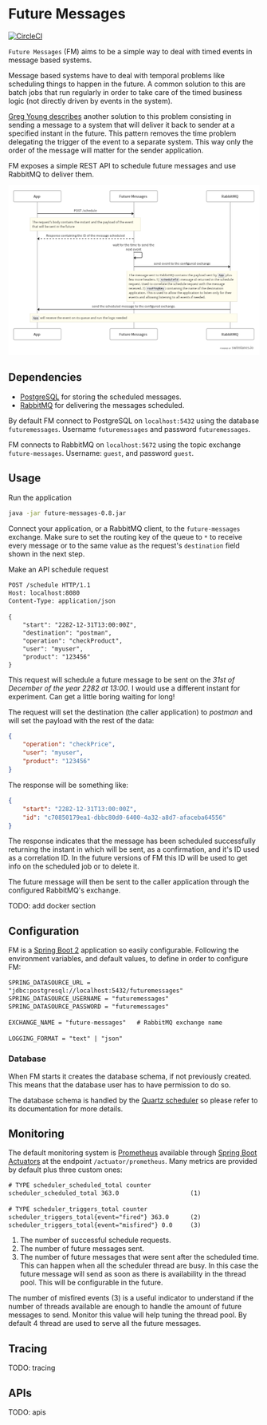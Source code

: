# Future Messages
[![CircleCI](https://circleci.com/gh/lazydevorg/future-messages/tree/master.svg?style=svg&circle-token=a10f475b3139ab31620bdfe4bc58711b267024a9)](https://circleci.com/gh/lazydevorg/future-messages/tree/master)

`Future Messages` (FM) aims to be a simple way to deal with timed events in message based systems.

Message based systems have to deal with temporal problems like scheduling things to happen in the future.
A common solution to this are batch jobs that run regularly in order to take care of the timed
business logic (not directly driven by events in the system).

[Greg Young describes](https://www.infoq.com/news/2014/06/dddx-young-scheduling#) another solution to this problem
consisting in sending a message to a system that will deliver it back to sender at a specified instant in
the future.
This pattern removes the time problem delegating the trigger of the event to a separate system. This way only the
order of the message will matter for the sender application.

FM exposes a simple REST API to schedule future messages and use RabbitMQ to deliver them.

![Sequence diagram](docs/sequence-diagram.png)


## Dependencies

* [PostgreSQL](https://www.postgresql.org/) for storing the scheduled messages.
* [RabbitMQ](https://www.rabbitmq.com/) for delivering the messages scheduled.

By default FM connect to PostgreSQL on `localhost:5432` using the database `futuremessages`. Username `futuremessages`
and password `futuremessages`.

FM connects to RabbitMQ on `localhost:5672` using the topic exchange `future-messages`. Username: `guest`, and password
`guest`.


## Usage

Run the application

```bash
java -jar future-messages-0.8.jar
```

Connect your application, or a RabbitMQ client, to the `future-messages` exchange. Make sure to set the routing key of
the queue to `*` to receive every message or to the same value as the request's `destination` field shown in the next
step.

Make an API schedule request

```http request
POST /schedule HTTP/1.1
Host: localhost:8080
Content-Type: application/json

{
	"start": "2282-12-31T13:00:00Z",
	"destination": "postman",
	"operation": "checkProduct",
	"user": "myuser",
	"product": "123456"
}
```

This request will schedule a future message to be sent on the *31st of December of the year 2282 at 13:00*. I would use
a different instant for experiment. Can get a little boring waiting for long!

The request will set the destination (the caller application) to *postman* and will set the payload with the rest of the data:

```json
{
	"operation": "checkPrice",
	"user": "myuser",
	"product": "123456"
}
```

The response will be something like:

```json
{
    "start": "2282-12-31T13:00:00Z",
    "id": "c70850179ea1-dbbc80d0-6400-4a32-a8d7-afaceba64556"
}
```

The response indicates that the message has been scheduled successfully returning the instant in which will be sent, as
a confirmation, and it's ID used as a correlation ID. In the future versions of FM this ID will be used to get info on
the scheduled job or to delete it. 

The future message will then be sent to the caller application through the configured RabbitMQ's exchange. 

TODO: add docker section

## Configuration

FM is a [Spring Boot 2](https://spring.io/projects/spring-boot) application so easily configurable.
Following the environment variables, and default values, to define in order to configure FM:

```
SPRING_DATASOURCE_URL = "jdbc:postgresql://localhost:5432/futuremessages"
SPRING_DATASOURCE_USERNAME = "futuremessages"
SPRING_DATASOURCE_PASSWORD = "futuremessages"

EXCHANGE_NAME = "future-messages"   # RabbitMQ exchange name

LOGGING_FORMAT = "text" | "json"
```

### Database

When FM starts it creates the database schema, if not previously created. This means that the database user has to have
permission to do so.

The database schema is handled by the [Quartz scheduler](http://www.quartz-scheduler.org/) so please refer to its
documentation for more details.

## Monitoring

The default monitoring system is [Prometheus](https://prometheus.io/) available through
[Spring Boot Actuators](https://docs.spring.io/spring-boot/docs/current/reference/html/production-ready-endpoints.html)
at the endpoint `/actuator/prometheus`. Many metrics are provided by default plus three custom ones:

```
# TYPE scheduler_scheduled_total counter
scheduler_scheduled_total 363.0                    (1)

# TYPE scheduler_triggers_total counter
scheduler_triggers_total{event="fired"} 363.0      (2)
scheduler_triggers_total{event="misfired"} 0.0     (3)
```

1. The number of successful schedule requests.
2. The number of future messages sent.
3. The number of future messages that were sent after the scheduled time. This can happen when all the scheduler
thread are busy. In this case the future message will send as soon as there is availability in the thread pool. This
will be configurable in the future.

The number of misfired events (3) is a useful indicator to understand if the number of threads available are enough to
handle the amount of future messages to send. Monitor this value will help tuning the thread pool. By default 4
thread are used to serve all the future messages.

## Tracing
TODO: tracing

## APIs
TODO: apis
